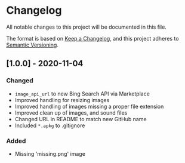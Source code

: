 # Changelog
All notable changes to this project will be documented in this file.

The format is based on [Keep a Changelog](https://keepachangelog.com/en/1.0.0/),
and this project adheres to [Semantic Versioning](https://semver.org/spec/v2.0.0.html).

## [1.0.0] - 2020-11-04
### Changed
- `image_api_url` to new Bing Search API via Marketplace
- Improved handling for resizing images
- Improved handling of images missing a proper file extension
- Improved clean up of images, and sound files
- Changed URL in README to match new GitHub name
- Included `*.apkg` to .gitignore

### Added
- Missing 'missing.png' image